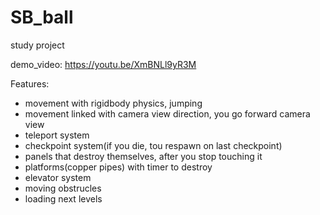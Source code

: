 # SB_ball

study project

demo_video:  https://youtu.be/XmBNLl9yR3M

Features:
- movement with rigidbody physics, jumping
- movement linked with camera view direction, you go forward camera view
- teleport system
- checkpoint system(if you die, tou respawn on last checkpoint)
- panels that destroy themselves, after you stop touching it
- platforms(copper pipes) with timer to destroy
- elevator system
- moving obstrucles
- loading next levels

